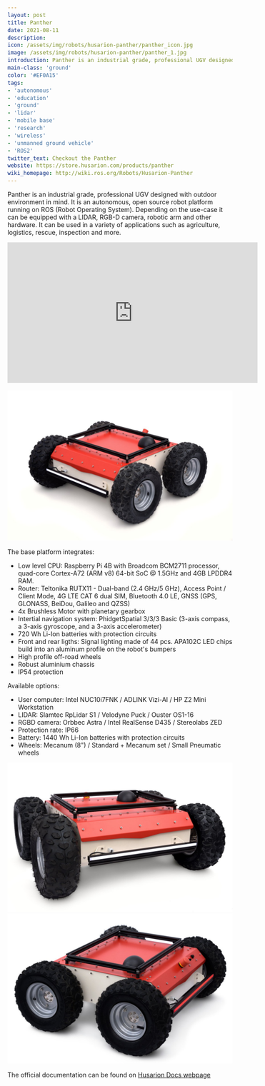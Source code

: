 ```yaml
---
layout: post
title: Panther
date: 2021-08-11
description:
icon: /assets/img/robots/husarion-panther/panther_icon.jpg
image: /assets/img/robots/husarion-panther/panther_1.jpg
introduction: Panther is an industrial grade, professional UGV designed with outdoor environment in mind. It is an autonomous, open source robot platform running on ROS (Robot Operating System). Depending on the use-case it can be equipped with a LIDAR, RGB-D camera, robotic arm and other hardware. It can be used in a variety of applications such as agriculture, logistics, rescue, inspection and more.
main-class: 'ground'
color: '#EF0A15'
tags:
- 'autonomous'
- 'education'
- 'ground'
- 'lidar'
- 'mobile base'
- 'research'
- 'wireless'
- 'unmanned ground vehicle'
- 'ROS2'
twitter_text: Checkout the Panther
website: https://store.husarion.com/products/panther
wiki_homepage: http://wiki.ros.org/Robots/Husarion-Panther
---
```



Panther is an industrial grade, professional UGV designed with outdoor environment in mind. It is an autonomous, open source robot platform running on ROS (Robot Operating System). Depending on the use-case it can be equipped with a LIDAR, RGB-D camera, robotic arm and other hardware. It can be used in a variety of applications such as agriculture, logistics, rescue, inspection and more.

<iframe width="560" height="315" src="https://www.youtube.com/embed/72sSM0DN9YY" frameborder="0" allow="accelerometer; autoplay; clipboard-write; encrypted-media; gyroscope; picture-in-picture" allowfullscreen></iframe>

![Appearance](/assets/img/robots/husarion-panther/panther_1.jpg)

The base platform integrates:

- Low level CPU: Raspberry Pi 4B with Broadcom BCM2711 processor, quad-core Cortex-A72 (ARM v8) 64-bit SoC @ 1.5GHz and 4GB LPDDR4 RAM. 
- Router:  Teltonika RUTX11 - Dual-band (2.4 GHz/5 GHz), Access Point / Client Mode, 4G LTE CAT 6 dual SIM, Bluetooth 4.0 LE, GNSS (GPS, GLONASS, BeiDou, Galileo and QZSS)
- 4x Brushless Motor with planetary gearbox
- Intertial navigation system:  PhidgetSpatial 3/3/3 Basic (3-axis compass, a 3-axis gyroscope, and a 3-axis accelerometer)
- 720 Wh Li-Ion batteries with protection circuits
- Front and rear ligths:  Signal lighting made of 44 pcs. APA102C LED chips build into an aluminum profile on the robot's bumpers
- High profile off-road wheels
- Robust aluminium chassis
- IP54 protection

Available options:

- User computer: Intel NUC10i7FNK / ADLINK Vizi-AI / HP Z2 Mini Workstation
- LIDAR: Slamtec RpLidar S1 / Velodyne Puck / Ouster OS1-16
- RGBD camera: Orbbec Astra / Intel RealSense D435 / Stereolabs ZED
- Protection rate: IP66
- Battery: 1440 Wh Li-Ion batteries with protection circuits
- Wheels: Mecanum (8") / Standard + Mecanum set / Small Pneumatic wheels

![Appearance](/assets/img/robots/husarion-panther/panther_2.jpg)
![Appearance](/assets/img/robots/husarion-panther/panther_3.jpg)

The official documentation can be found on [Husarion Docs webpage](https://husarion.com/manuals/panther)
